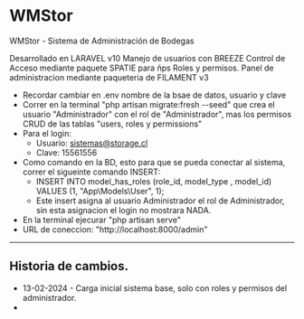 # WMStor
WMStor - Sistema de Administración de Bodegas

Desarrollado en LARAVEL v10
Manejo de usuarios con BREEZE
Control de Acceso mediante paquete SPATIE para ñps Roles y permisos.
Panel de administracion mediante paqueteria de FILAMENT v3

* Recordar cambiar en .env nombre de la bsae de datos, usuario y clave
* Correr en la terminal "php artisan migrate:fresh --seed" que crea el usuario "Administrador" con el rol de "Administrador", mas los permisos CRUD de las tablas "users, roles y permissions"
* Para el login:
  * Usuario: sistemas@storage.cl
  * Clave: 15561556
* Como comando en la BD, esto para que se pueda conectar al sistema, correr el sigueinte comando INSERT:
  - INSERT INTO model_has_roles (role_id, model_type , model_id) VALUES (1, "App\\Models\\User", 1);
  - Este insert asigna al usuario Administrador el rol de Administrador, sin esta asignacion el login no mostrara NADA.
* En la terminal ejecurar "php artisan serve"
* URL de coneccion: "http://localhost:8000/admin"

--------

## Historia de cambios.
* 13-02-2024 - Carga inicial sistema base, solo con roles y permisos del administrador.
* 
